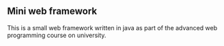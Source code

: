 ## Mini web framework

This is a small web framework written in java as part of the advanced web programming course on university.